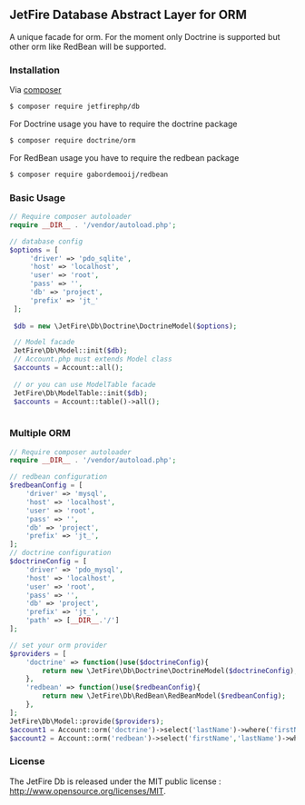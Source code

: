 ## JetFire Database Abstract Layer for ORM

A unique facade for orm. For the moment only Doctrine is supported but other orm like RedBean will be supported.

### Installation

Via [composer](https://getcomposer.org)

```bash
$ composer require jetfirephp/db
```

For Doctrine usage you have to require the doctrine package

```bash
$ composer require doctrine/orm
```

For RedBean usage you have to require the redbean package

```bash
$ composer require gabordemooij/redbean
```

### Basic Usage

```php
// Require composer autoloader
require __DIR__ . '/vendor/autoload.php';

// database config
$options = [
     'driver' => 'pdo_sqlite',
     'host' => 'localhost',
     'user' => 'root',
     'pass' => '',
     'db' => 'project',
     'prefix' => 'jt_'
 ];
 
 $db = new \JetFire\Db\Doctrine\DoctrineModel($options);

 // Model facade
 JetFire\Db\Model::init($db);
 // Account.php must extends Model class
 $accounts = Account::all();
 
 // or you can use ModelTable facade
 JetFire\Db\ModelTable::init($db);
 $accounts = Account::table()->all();
 
```

### Multiple ORM

```php
// Require composer autoloader
require __DIR__ . '/vendor/autoload.php';

// redbean configuration
$redbeanConfig = [
    'driver' => 'mysql',
    'host' => 'localhost',
    'user' => 'root',
    'pass' => '',
    'db' => 'project',
    'prefix' => 'jt_',
];
// doctrine configuration
$doctrineConfig = [
    'driver' => 'pdo_mysql',
    'host' => 'localhost',
    'user' => 'root',
    'pass' => '',
    'db' => 'project',
    'prefix' => 'jt_',
    'path' => [__DIR__.'/']
];

// set your orm provider
$providers = [
    'doctrine' => function()use($doctrineConfig){
        return new \JetFire\Db\Doctrine\DoctrineModel($doctrineConfig);
    },
    'redbean' => function()use($redbeanConfig){
        return new \JetFire\Db\RedBean\RedBeanModel($redbeanConfig);
    },
];
JetFire\Db\Model::provide($providers);
$account1 = Account::orm('doctrine')->select('lastName')->where('firstName','Peter')->get();
$account2 = Account::orm('redbean')->select('firstName','lastName')->where('firstName','Peter')->orWhere('age','>',20)->get();
```

### License

The JetFire Db is released under the MIT public license : http://www.opensource.org/licenses/MIT. 